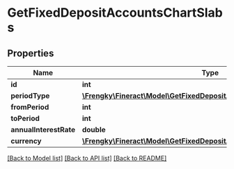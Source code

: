 # GetFixedDepositAccountsChartSlabs

## Properties
Name | Type | Description | Notes
------------ | ------------- | ------------- | -------------
**id** | **int** |  | [optional] 
**periodType** | [**\Frengky\Fineract\Model\GetFixedDepositAccountsPeriodType**](GetFixedDepositAccountsPeriodType.md) |  | [optional] 
**fromPeriod** | **int** |  | [optional] 
**toPeriod** | **int** |  | [optional] 
**annualInterestRate** | **double** |  | [optional] 
**currency** | [**\Frengky\Fineract\Model\GetFixedDepositAccountsAccountChartCurrency**](GetFixedDepositAccountsAccountChartCurrency.md) |  | [optional] 

[[Back to Model list]](../../README.md#documentation-for-models) [[Back to API list]](../../README.md#documentation-for-api-endpoints) [[Back to README]](../../README.md)

